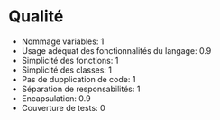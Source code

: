 # Qualité

* Nommage variables: 1
* Usage adéquat des fonctionnalités du langage: 0.9
* Simplicité des fonctions: 1
* Simplicité des classes: 1
* Pas de dupplication de code: 1
* Séparation de responsabilités: 1
* Encapsulation: 0.9
* Couverture de tests: 0
